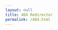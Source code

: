 ```yaml
---
layout: null
title: 404 Redirector
permalink: /404.html
---
```


<script language="JavaScript">
function doFwd() {
  var forwardingURL=window.location.href;
  var domainName = window.location.hostname;
  var portNumber = window.location.port;
  var gonnaFwd = false;
  var newURL = "";
  {% for item in site.data.docsarchive.docker-compose %}
  if (forwardingURL.indexOf("/{{ item[0] }}") > -1)
  {
    gonnaFwd = true;
    if(portNumber.length > 0) {
      // there is a port number in the location; make sure to replace it
      newURL = forwardingURL.replace(domainName + ":"+ portNumber +"/{{ item[0] }}","{{ page.archiveserver }}:{{ item[1].ports[0] | replace:':4000','' }}");
    } else {
      // no port number in the location; just foward them on
      newURL = forwardingURL.replace(domainName + "/{{ item[0] }}","{{ page.archiveserver }}:{{ item[1].ports[0] | replace:':4000','' }}");
    }
    newURL = newURL.replace("https:","http:")
  }{% endfor %}
  if (gonnaFwd) {
    console.log("Forwarding to: " + newURL);
    window.location.replace(newURL);
  } else {
    window.location.replace("/sorry/#" + forwardingURL);
  }
}
window.onload = doFwd;
</script>
